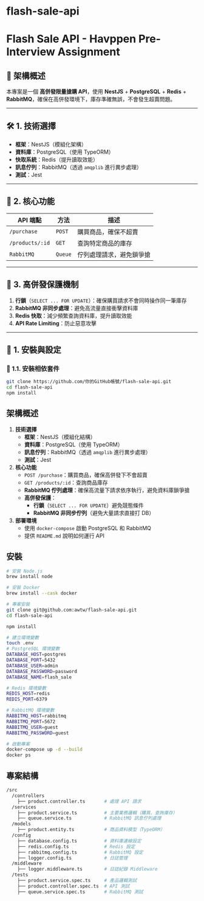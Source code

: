 # flash-sale-api

# **Flash Sale API - Havppen Pre-Interview Assignment**

## **📌 架構概述**

本專案是一個 **高併發限量搶購 API**，使用 **NestJS** + **PostgreSQL** + **Redis** + **RabbitMQ**，確保在高併發環境下，庫存準確無誤，不會發生超賣問題。

---

## **🛠 1. 技術選擇**

- **框架**：NestJS（模組化架構）
- **資料庫**：PostgreSQL（使用 TypeORM）
- **快取系統**：Redis（提升讀取效能）
- **訊息佇列**：RabbitMQ（透過 `amqplib` 進行異步處理）
- **測試**：Jest

---

## **🔹 2. 核心功能**


| API 端點        | 方法    | 描述                     |
| --------------- | ------- | ------------------------ |
| `/purchase`     | `POST`  | 購買商品，確保不超賣     |
| `/products/:id` | `GET`   | 查詢特定商品的庫存       |
| `RabbitMQ`      | `Queue` | 佇列處理請求，避免鎖爭搶 |

---

## **🔹 3. 高併發保護機制**

1. **行鎖**（`SELECT ... FOR UPDATE`）：確保購買請求不會同時操作同一筆庫存
2. **RabbitMQ 非同步處理**：避免高流量直接衝擊資料庫
3. **Redis 快取**：減少頻繁查詢資料庫，提升讀取效能
4. **API Rate Limiting**：防止惡意攻擊

---

## **🚀 1. 安裝與設定**

### **📌 1.1. 安裝相依套件**

```sh
git clone https://github.com/你的GitHub帳號/flash-sale-api.git
cd flash-sale-api
npm install
```

## **架構概述**

1. **技術選擇**
   * **框架**：NestJS（模組化結構）
   * **資料庫**：PostgreSQL（使用 TypeORM）
   * **訊息佇列**：RabbitMQ（透過 `amqplib` 進行異步處理）
   * **測試**：Jest
2. **核心功能**
   * `POST /purchase`：購買商品，確保高併發下不會超賣
   * `GET /products/:id`：查詢商品庫存
   * **RabbitMQ 佇列處理**：確保高流量下請求依序執行，避免資料庫鎖爭搶
   * **高併發保護**：
     * **行鎖**（`SELECT ... FOR UPDATE`）避免競態條件
     * **RabbitMQ 非同步佇列**（避免大量請求直接打 DB）
3. **部署環境**
   * 使用 `docker-compose` 啟動 PostgreSQL 和 RabbitMQ
   * 提供 `README.md` 說明如何運行 API

## 安裝

```sh
# 安裝 Node.js
brew install node

# 安裝 Docker
brew install --cask docker

# 專案安裝
git clone git@github.com:awtw/flash-sale-api.git
cd flash-sale-api

npm install

# 建立環境變數
touch .env
# PostgreSQL 環境變數
DATABASE_HOST=postgres
DATABASE_PORT=5432
DATABASE_USER=admin
DATABASE_PASSWORD=password
DATABASE_NAME=flash_sale

# Redis 環境變數
REDIS_HOST=redis
REDIS_PORT=6379

# RabbitMQ 環境變數
RABBITMQ_HOST=rabbitmq
RABBITMQ_PORT=5672
RABBITMQ_USER=guest
RABBITMQ_PASSWORD=guest

# 啟動專案
docker-compose up -d --build
docker ps

```

## 專案結構

```sh
/src
  /controllers
    ├── product.controller.ts       # 處理 API 請求
  /services
    ├── product.service.ts          # 主要業務邏輯（購買、查詢庫存）
    ├── queue.service.ts            # RabbitMQ 訊息佇列處理
  /models
    ├── product.entity.ts           # 商品資料模型（TypeORM）
  /config
    ├── database.config.ts          # 資料庫連線設定
    ├── redis.config.ts             # Redis 設定
    ├── rabbitmq.config.ts          # RabbitMQ 設定
    ├── logger.config.ts            # 日誌管理
  /middleware
    ├── logger.middleware.ts        # 日誌紀錄 Middleware
  /tests
    ├── product.service.spec.ts     # 產品邏輯測試
    ├── product.controller.spec.ts  # API 測試
    ├── queue.service.spec.ts       # RabbitMQ 測試
```
